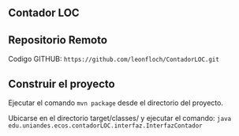## Contador LOC

## Repositorio Remoto
Codigo GITHUB: `https://github.com/leonfloch/ContadorLOC.git`

## Construir el	proyecto
Ejecutar el comando `mvn package` desde	el directorio del proyecto.

Ubicarse en el directorio target/classes/ y ejecutar el	comando: 
`java edu.uniandes.ecos.contadorLOC.interfaz.InterfazContador`
